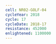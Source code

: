 ```yaml
---
cell: NR02-GOLF-04
cycleYear: 2018
cycle: 17
cycleDate: 2018-17
resistance: 452000
enlightened: 1100000
---
```

